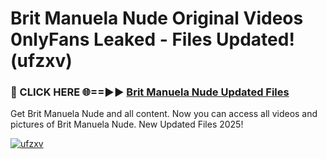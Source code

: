 # Brit Manuela Nude Original Videos 0nlyFans Leaked - Files Updated! (ufzxv)

<h3>🔴 CLICK HERE 🌐==►► <a href="https://tinyurl.com/yrmya6cz" rel="nofollow">Brit Manuela Nude Updated Files</a></h3>

Get Brit Manuela Nude and all content. Now you can access all videos and pictures of Brit Manuela Nude. New Updated Files 2025!

[![ufzxv](https://i.imgur.com/FMdXYCs.gif)](https://tinyurl.com/yrmya6cz)
